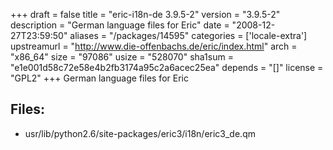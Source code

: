 +++
draft = false
title = "eric-i18n-de 3.9.5-2"
version = "3.9.5-2"
description = "German language files for Eric"
date = "2008-12-27T23:59:50"
aliases = "/packages/14595"
categories = ['locale-extra']
upstreamurl = "http://www.die-offenbachs.de/eric/index.html"
arch = "x86_64"
size = "97086"
usize = "528070"
sha1sum = "e1e001d58c72e58e4b2fb3174a95c2a6acec25ea"
depends = "[]"
license = "GPL2"
+++
German language files for Eric

## Files: 
* usr/lib/python2.6/site-packages/eric3/i18n/eric3_de.qm
